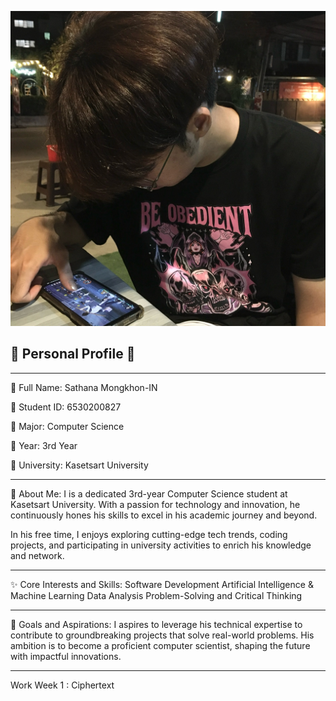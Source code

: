 ![image](image/Profile.jpg)

## 🌟 Personal Profile 🌟
---
📌 Full Name:
Sathana Mongkhon-IN

📌 Student ID:
6530200827

📌 Major: Computer Science

📌 Year: 3rd Year

📌 University: Kasetsart University

---
🎯 About Me:
I is a dedicated 3rd-year Computer Science student at Kasetsart University. With a passion for technology and innovation, he continuously hones his skills to excel in his academic journey and beyond.

In his free time, I enjoys exploring cutting-edge tech trends, coding projects, and participating in university activities to enrich his knowledge and network.

---
✨ Core Interests and Skills:
Software Development
Artificial Intelligence & Machine Learning
Data Analysis Problem-Solving and Critical Thinking

---
🌟 Goals and Aspirations:
I aspires to leverage his technical expertise to contribute to groundbreaking projects that solve real-world problems. His ambition is to become a proficient computer scientist, shaping the future with impactful innovations.

---
Work Week 1 : Ciphertext 




